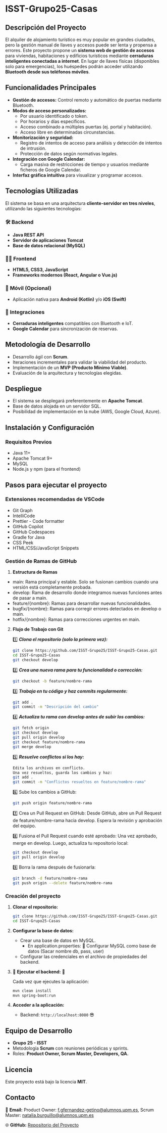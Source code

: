 # ISST-Grupo25-Casas

## Descripción del Proyecto

El alquiler de alojamiento turístico es muy popular en grandes ciudades, pero la gestión manual de llaves y accesos puede ser lenta y propensa a errores. Este proyecto propone un **sistema web de gestión de accesos** para viviendas, habitaciones y edificios turísticos mediante **cerraduras inteligentes conectadas a internet**. En lugar de llaves físicas (disponibles solo para emergencias), los huéspedes podrán acceder utilizando **Bluetooth desde sus teléfonos móviles**.

## Funcionalidades Principales

- **Gestión de accesos:** Control remoto y automático de puertas mediante Bluetooth.
- **Modos de acceso personalizados:**
  - Por usuario identificado o token.
  - Por horarios y días específicos.
  - Acceso combinado a múltiples puertas (ej. portal y habitación).
  - Acceso libre en determinadas circunstancias.
- **Monitorización y seguridad:**
  - Registro de intentos de acceso para análisis y detección de intentos de intrusión.
  - Protección de datos según normativas legales.
- **Integración con Google Calendar:**
  - Carga masiva de restricciones de tiempo y usuarios mediante ficheros de Google Calendar.
- **Interfaz gráfica intuitiva** para visualizar y programar accesos.

## Tecnologías Utilizadas

El sistema se basa en una arquitectura **cliente-servidor en tres niveles**, utilizando las siguientes tecnologías:

### 🛠️ **Backend**

- **Java REST API**
- **Servidor de aplicaciones Tomcat**
- **Base de datos relacional (MySQL)**

### 💅🏻 **Frontend**

- **HTML5, CSS3, JavaScript**
- **Frameworks modernos (React, Angular o Vue.js)**

### 📲 **Móvil (Opcional)**

- Aplicación nativa para **Android (Kotlin)** y/o **iOS (Swift)**

### 🔗 **Integraciones**

- **Cerraduras inteligentes** compatibles con Bluetooth e IoT.
- **Google Calendar** para sincronización de reservas.

## Metodología de Desarrollo

- Desarrollo ágil con **Scrum**.
- Iteraciones incrementales para validar la viabilidad del producto.
- Implementación de un **MVP (Producto Mínimo Viable)**.
- Evaluación de la arquitectura y tecnologías elegidas.

## Despliegue

- El sistema se desplegará preferentemente en **Apache Tomcat**.
- Base de datos alojada en un servidor SQL.
- Posibilidad de implementación en la nube (AWS, Google Cloud, Azure).

## Instalación y Configuración

### **Requisitos Previos**

- Java 11+
- Apache Tomcat 9+
- MySQL
- Node.js y npm (para el frontend)

## Pasos para ejecutar el proyecto

### **Extensiones recomendadas de VSCode**

- Git Graph
- IntelliCode
- Prettier - Code formatter
- GitHub Copilot
- GitHub Codespaces
- Gradle for Java
- CSS Peek
- HTML/CSS/JavaScript Snippets

### **Gestión de Ramas de GitHub**

1. **Estructura de Ramas**

- main: Rama principal y estable. Solo se fusionan cambios cuando una versión está completamente probada.
- develop: Rama de desarrollo donde integramos nuevas funciones antes de pasar a main.
- feature/{nombre}: Ramas para desarrollar nuevas funcionalidades.
- bugfix/{nombre}: Ramas para corregir errores detectados en develop o main.
- hotfix/{nombre}: Ramas para correcciones urgentes en main.

2. **Flujo de Trabajo con Git**

   1️⃣ **_Clona el repositorio (solo la primera vez):_**

   ```bash
   git clone https://github.com/ISST-Grupo25/ISST-Grupo25-Casas.git
   cd ISST-Grupo25-Casas
   git checkout develop
   ```

   2️⃣ **_Crea una nueva rama para tu funcionalidad o corrección:_**

   ```bash
   git checkout -b feature/nombre-rama
   ```

   3️⃣ **_Trabaja en tu código y haz commits regularmente:_**

   ```bash
   git add .
   git commit -m "Descripción del cambio"
   ```

   4️⃣ **_Actualiza tu rama con develop antes de subir los cambios:_**

   ```bash
   git fetch origin
   git checkout develop
   git pull origin develop
   git checkout feature/nombre-rama
   git merge develop
   ```

   5️⃣ **_Resuelve conflictos si los hay:_**

   ```bash
   Edita los archivos en conflicto.
   Una vez resueltos, guarda los cambios y haz:
   git add .
   git commit -m "Conflictos resueltos en feature/nombre-rama"
   ```

   6️⃣ Sube los cambios a GitHub:

   ```bash
   git push origin feature/nombre-rama
   ```

   7️⃣ Crea un Pull Request en GitHub:
   Desde GitHub, abre un Pull Request de feature/nombre-rama hacia develop.
   Espera la revisión y aprobación del equipo.

   8️⃣ Fusiona el Pull Request cuando esté aprobado:
   Una vez aprobado, merge en develop.
   Luego, actualiza tu repositorio local:

   ```bash
   git checkout develop
   git pull origin develop
   ```

   9️⃣ Borra la rama después de fusionarla:

   ```bash
   git branch -d feature/nombre-rama
   git push origin --delete feature/nombre-rama
   ```

### **Creación del proyecto**

1. **Clonar el repositorio:**
   ```bash
   git clone https://github.com/ISST-Grupo25/ISST-Grupo25-Casas.git
   cd ISST-Grupo25-Casas
   ```
1. **Configurar la base de datos:**

   - Crear una base de datos en MySQL.
     - En application.properties: 🔹 Configurar MySQL como base de datos (Sacar nombre db, pass, user)
   - Configurar las credenciales en el archivo de propiedades del backend.

1. 🍾 **Ejecutar el backend:** 🍾

   Cada vez que ejecutes la aplicación:

   ```bash
   mvn clean install
   mvn spring-boot:run
   ```

1. **Acceder a la aplicación:**
   - Backend: `http://localhost:8080` 😎

## Equipo de Desarrollo

- **Grupo 25 - ISST**
- Metodología **Scrum** con reuniones periódicas y sprints.
- Roles: **Product Owner, Scrum Master, Developers, QA.**

## Licencia

Este proyecto está bajo la licencia **MIT**.

## Contacto

📧 **Email:** Product Owner: f.gfernandez-getino@alumnos.upm.es, Scrum Master: natalia.burguillo@alumnos.upm.es

🌐 **GitHub:** [Repositorio del Proyecto](https://github.com/ISST-Grupo25/ISST-Grupo25-Casas)
